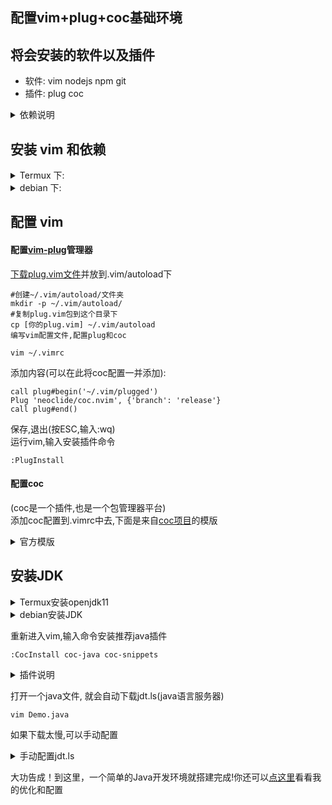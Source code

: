 ## 配置vim+plug+coc基础环境
## 将会安装的软件以及插件
- 软件: vim nodejs npm git  
- 插件: plug coc
<details markdown='1'><summary>依赖说明</summary>

- plug依赖git  
- coc依赖nodejs, npm  
</details>
  

## 安装 vim 和依赖
<details markdown='1'><summary>Termux 下: </summary>

```shell
#termux下nodejs已包含npm  
apt install vim nodejs git -y  
```
</details>
<details markdown='1'><summary>debian 下: </summary>

```shell
apt install vim nodejs npm git -y 
```
</details>

## 配置 vim
#### 配置[vim-plug](https://github.com/junegunn/vim-plug)管理器
[下载plug.vim文件](https://raw.githubusercontent.com/junegunn/vim-plug/master/plug.vim)并放到.vim/autoload下  
```shell
#创建~/.vim/autoload/文件夹
mkdir -p ~/.vim/autoload/
#复制plug.vim包到这个目录下
cp [你的plug.vim] ~/.vim/autoload
编写vim配置文件,配置plug和coc
```
```shell
vim ~/.vimrc
```
添加内容(可以在此将coc配置一并添加):
```vim
call plug#begin('~/.vim/plugged')
Plug 'neoclide/coc.nvim', {'branch': 'release'}
call plug#end()
```
保存,退出(按ESC,输入:wq)  
运行vim,输入安装插件命令
```vim
:PlugInstall
```
#### 配置coc
(coc是一个插件,也是一个包管理器平台)  
添加coc配置到.vimrc中去,下面是来自[coc项目](https://github.com/neoclide/coc.nvim)的模版
<details markdown='1'><summary>官方模版</summary>

```vim
" TextEdit might fail if hidden is not set.
set hidden

" Some servers have issues with backup files, see #649.
set nobackup
set nowritebackup

" Give more space for displaying messages.
set cmdheight=2

" Having longer updatetime (default is 4000 ms = 4 s) leads to noticeable
" delays and poor user experience.
set updatetime=300

" Don't pass messages to |ins-completion-menu|.
set shortmess+=c

" Always show the signcolumn, otherwise it would shift the text each time
" diagnostics appear/become resolved.
if has("patch-8.1.1564")
  " Recently vim can merge signcolumn and number column into one
  set signcolumn=number
else
  set signcolumn=yes
endif

" Use tab for trigger completion with characters ahead and navigate.
" NOTE: Use command ':verbose imap <tab>' to make sure tab is not mapped by
" other plugin before putting this into your config.
inoremap <silent><expr> <TAB>
      \ pumvisible() ? "\<C-n>" :
      \ <SID>check_back_space() ? "\<TAB>" :
      \ coc#refresh()
inoremap <expr><S-TAB> pumvisible() ? "\<C-p>" : "\<C-h>"

function! s:check_back_space() abort
  let col = col('.') - 1
  return !col || getline('.')[col - 1]  =~# '\s'
endfunction

" Use <c-space> to trigger completion.
if has('nvim')
  inoremap <silent><expr> <c-space> coc#refresh()
else
  inoremap <silent><expr> <c-@> coc#refresh()
endif

" Use <cr> to confirm completion, `<C-g>u` means break undo chain at current
" position. Coc only does snippet and additional edit on confirm.
" <cr> could be remapped by other vim plugin, try `:verbose imap <CR>`.
if exists('*complete_info')
  inoremap <expr> <cr> complete_info()["selected"] != "-1" ? "\<C-y>" : "\<C-g>u\<CR>"
else
  inoremap <expr> <cr> pumvisible() ? "\<C-y>" : "\<C-g>u\<CR>"
endif

" Use `[g` and `]g` to navigate diagnostics
" Use `:CocDiagnostics` to get all diagnostics of current buffer in location list.
nmap <silent> [g <Plug>(coc-diagnostic-prev)
nmap <silent> ]g <Plug>(coc-diagnostic-next)

" GoTo code navigation.
nmap <silent> gd <Plug>(coc-definition)
nmap <silent> gy <Plug>(coc-type-definition)
nmap <silent> gi <Plug>(coc-implementation)
nmap <silent> gr <Plug>(coc-references)

" Use K to show documentation in preview window.
nnoremap <silent> K :call <SID>show_documentation()<CR>

function! s:show_documentation()
  if (index(['vim','help'], &filetype) >= 0)
    execute 'h '.expand('<cword>')
  else
    call CocActionAsync('doHover')
  endif
endfunction

" Highlight the symbol and its references when holding the cursor.
autocmd CursorHold * silent call CocActionAsync('highlight')

" Symbol renaming.
nmap <leader>rn <Plug>(coc-rename)

" Formatting selected code.
xmap <leader>f  <Plug>(coc-format-selected)
nmap <leader>f  <Plug>(coc-format-selected)

augroup mygroup
  autocmd!
  " Setup formatexpr specified filetype(s).
  autocmd FileType typescript,json setl formatexpr=CocAction('formatSelected')
  " Update signature help on jump placeholder.
  autocmd User CocJumpPlaceholder call CocActionAsync('showSignatureHelp')
augroup end

" Applying codeAction to the selected region.
" Example: `<leader>aap` for current paragraph
xmap <leader>a  <Plug>(coc-codeaction-selected)
nmap <leader>a  <Plug>(coc-codeaction-selected)

" Remap keys for applying codeAction to the current buffer.
nmap <leader>ac  <Plug>(coc-codeaction)
" Apply AutoFix to problem on the current line.
nmap <leader>qf  <Plug>(coc-fix-current)

" Map function and class text objects
" NOTE: Requires 'textDocument.documentSymbol' support from the language server.
xmap if <Plug>(coc-funcobj-i)
omap if <Plug>(coc-funcobj-i)
xmap af <Plug>(coc-funcobj-a)
omap af <Plug>(coc-funcobj-a)
xmap ic <Plug>(coc-classobj-i)
omap ic <Plug>(coc-classobj-i)
xmap ac <Plug>(coc-classobj-a)
omap ac <Plug>(coc-classobj-a)

" Use CTRL-S for selections ranges.
" Requires 'textDocument/selectionRange' support of language server.
nmap <silent> <C-s> <Plug>(coc-range-select)
xmap <silent> <C-s> <Plug>(coc-range-select)

" Add `:Format` command to format current buffer.
command! -nargs=0 Format :call CocAction('format')

" Add `:Fold` command to fold current buffer.
command! -nargs=? Fold :call     CocAction('fold', <f-args>)

" Add `:OR` command for organize imports of the current buffer.
command! -nargs=0 OR   :call     CocAction('runCommand', 'editor.action.organizeImport')

" Add (Neo)Vim's native statusline support.
" NOTE: Please see `:h coc-status` for integrations with external plugins that
" provide custom statusline: lightline.vim, vim-airline.
set statusline^=%{coc#status()}%{get(b:,'coc_current_function','')}

" Mappings for CoCList
" Show all diagnostics.
nnoremap <silent><nowait> <space>a  :<C-u>CocList diagnostics<cr>
" Manage extensions.
nnoremap <silent><nowait> <space>e  :<C-u>CocList extensions<cr>
" Show commands.
nnoremap <silent><nowait> <space>c  :<C-u>CocList commands<cr>
" Find symbol of current document.
nnoremap <silent><nowait> <space>o  :<C-u>CocList outline<cr>
" Search workspace symbols.
nnoremap <silent><nowait> <space>s  :<C-u>CocList -I symbols<cr>
" Do default action for next item.
nnoremap <silent><nowait> <space>j  :<C-u>CocNext<CR>
" Do default action for previous item.
nnoremap <silent><nowait> <space>k  :<C-u>CocPrev<CR>
" Resume latest coc list.
nnoremap <silent><nowait> <space>p  :<C-u>CocListResume<CR>
```
</details>

## 安装JDK
<details markdown='1'><summary>Termux安装openjdk11</summary>


[获取 JDK11 安装包](https://github.com/zongou/packages/releases/tag/openjdk11.0.1)  
> 
```shell
#安装任一jdk
dpkg -i [你的jdk包.deb]
#重启termux
#查看是否安装成功
java -version
```
- 感谢[xiliuya](https://github.com/xiliuya/openjdk11-termux)提供的方法  
- 感谢Lzhiyong编译的 [openjdk11](https://github.com/Lzhiyong/termux-ndk/releases/tag/openjdk)
   
</details>

<details markdown='1'><summary>debian安装JDK</summary>

```shell
sudo apt install openjdk-11-jdk-headless -y  
```
</details>


重新进入vim,输入命令安装推荐java插件
```vim
:CocInstall coc-java coc-snippets  
```
<details markdown='1'><summary>插件说明</summary>

- coc-java java自动补全
- coc-snippets 自动补全代码块  
</details>

打开一个java文件, 就会自动下载jdt.ls(java语言服务器)
```shell
vim Demo.java
```
如果下载太慢,可以手动配置
<details markdown='1'><summary>手动配置jdt.ls</summary>

下载jdtls包:     
官方: [最新包](https://download.eclipse.org/jdtls/snapshots/jdt-language-server-latest.tar.gz) [包在线目录](https://download.eclipse.org/jdtls/snapshots/?d)  
清华源代理: [最新包](https://mirrors.tuna.tsinghua.edu.cn/eclipse/jdtls/snapshots/jdt-language-server-latest.tar.gz) [包在线目录](https://mirrors.tuna.tsinghua.edu.cn/eclipse/jdtls/)


```shell
#创建原目录
mkdir -p ~/.config/coc/extensions/coc-java-data/server/
#将jdt.ls的包解压到这个目录下  
tar -xzvf [jdt.ls的包] -C ~/.config/coc/extensions/coc-java-data/server/
```
重新打开vim,看看jdt.ls是否运行  
</details>

大功告成！到这里，一个简单的Java开发环境就搭建完成!你还可以[点这里](https://github.com/zongou/vimIde/blob/master/vimJavaIdeOptimization_zh.md)看看我的优化和配置
